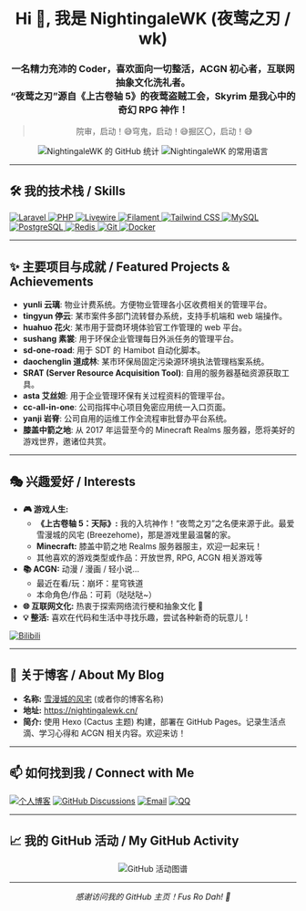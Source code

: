 <h1 align="center">Hi 👋, 我是 NightingaleWK (夜莺之刃 / wk)</h1>
<h3 align="center">一名精力充沛的 Coder，喜欢面向一切整活，ACGN 初心者，互联网抽象文化洗礼者。<br />“夜莺之刃”源自《上古卷轴 5》的夜莺盗贼工会，Skyrim 是我心中的奇幻 RPG 神作！</h3>

> <p align="center">院审，启动！😅穹鬼，启动！😅掘区〇，启动！😅</p>

<p align="center">
  <img align="center" src="https://github-readme-stats.vercel.app/api?username=NightingaleWK&show_icons=true&locale=cn&theme=radical" alt="NightingaleWK 的 GitHub 统计" />
  <img align="center" src="https://github-readme-stats.vercel.app/api/top-langs/?username=NightingaleWK&layout=compact&locale=cn&theme=radical" alt="NightingaleWK 的常用语言" />
  </p>

---

## 🛠️ 我的技术栈 / Skills

<p align="left">
  <a href="https://laravel.com/" target="_blank" rel="noreferrer"> <img src="https://img.shields.io/badge/Laravel-FF2D20?style=for-the-badge&logo=laravel&logoColor=white" alt="Laravel"/> </a>
  <a href="https://www.php.net/" target="_blank" rel="noreferrer"> <img src="https://img.shields.io/badge/PHP-777BB4?style=for-the-badge&logo=php&logoColor=white" alt="PHP"/> </a>
  <a href="https://livewire.laravel.com/" target="_blank" rel="noreferrer"> <img src="https://img.shields.io/badge/Livewire-49A8DE?style=for-the-badge&logo=livewire&logoColor=white" alt="Livewire"/> </a>
  <a href="https://filamentphp.com/" target="_blank" rel="noreferrer"> <img src="https://img.shields.io/badge/Filament-F46D25?style=for-the-badge" alt="Filament"/> </a>
  <a href="https://tailwindcss.com/" target="_blank" rel="noreferrer"> <img src="https://img.shields.io/badge/Tailwind_CSS-06B6D4?style=for-the-badge&logo=tailwindcss&logoColor=white" alt="Tailwind CSS"/> </a>
  <a href="https://www.mysql.com/" target="_blank" rel="noreferrer"> <img src="https://img.shields.io/badge/MySQL-4479A1?style=for-the-badge&logo=mysql&logoColor=white" alt="MySQL"/> </a>
  <a href="https://www.postgresql.org/" target="_blank" rel="noreferrer"> <img src="https://img.shields.io/badge/PostgreSQL-4169E1?style=for-the-badge&logo=postgresql&logoColor=white" alt="PostgreSQL"/> </a>
  <a href="https://redis.io/" target="_blank" rel="noreferrer"> <img src="https://img.shields.io/badge/Redis-DC382D?style=for-the-badge&logo=redis&logoColor=white" alt="Redis"/> </a>
  <a href="https://git-scm.com/" target="_blank" rel="noreferrer"> <img src="https://img.shields.io/badge/Git-F05032?style=for-the-badge&logo=git&logoColor=white" alt="Git"/> </a>
  <a href="https://www.docker.com/" target="_blank" rel="noreferrer"> <img src="https://img.shields.io/badge/Docker-2496ED?style=for-the-badge&logo=docker&logoColor=white" alt="Docker"/> </a>
  </p>

---

## ✨ 主要项目与成就 / Featured Projects & Achievements

* **yunli 云璃**: 物业计费系统。方便物业管理各小区收费相关的管理平台。
* **tingyun 停云**: 某市案件多部门流转督办系统，支持手机端和 web 端操作。
* **huahuo 花火**: 某市用于营商环境体验官工作管理的 web 平台。
* **sushang 素裳**: 用于环保企业管理每日外派任务的管理平台。
* **sd-one-road**: 用于 SDT 的 Hamibot 自动化脚本。
* **daochenglin 道成林**: 某市环保局固定污染源环境执法管理档案系统。
* **SRAT (Server Resource Acquisition Tool)**: 自用的服务器基础资源获取工具。
* **asta 艾丝妲**: 用于企业管理环保有关过程资料的管理平台。
* **cc-all-in-one**: 公司指挥中心项目免密应用统一入口页面。
* **yanji 岩脊**: 公司自用的运维工作全流程审批督办平台系统。
* **膝盖中箭之地**: 从 2017 年运营至今的 Minecraft Realms 服务器，愿将美好的游戏世界，邀诸位共赏。

---

## 🎭 兴趣爱好 / Interests

* **🎮 游戏人生:**
    * **《上古卷轴 5：天际》:** 我的入坑神作！“夜莺之刃”之名便来源于此。最爱雪漫城的风宅 (Breezehome)，那是游戏里最温馨的家。
    * **Minecraft:** 膝盖中箭之地 Realms 服务器服主，欢迎一起来玩！
    * 其他喜欢的游戏类型或作品：开放世界, RPG, ACGN 相关游戏等
* **📚 ACGN:** 动漫 / 漫画 / 轻小说...
    * 最近在看/玩：崩坏：星穹铁道
    * 本命角色/作品：可莉（哒哒哒~）
* **🌐 互联网文化:** 热衷于探索网络流行梗和抽象文化 🤪
* **💡 整活:** 喜欢在代码和生活中寻找乐趣，尝试各种新奇的玩意儿！

<p>
  <a href="https://space.bilibili.com/832866" target="_blank"><img src="https://img.shields.io/badge/Bilibili-追番看剧-00A1D6?style=for-the-badge&logo=bilibili&logoColor=white" alt="Bilibili"/></a>
  </p>

---

## 📝 关于博客 / About My Blog

* **名称:** [雪漫城的风宅](https://nightingalewk.cn/) (或者你的博客名称)
* **地址:** <https://nightingalewk.cn/>
* **简介:** 使用 Hexo (Cactus 主题) 构建，部署在 GitHub Pages。记录生活点滴、学习心得和 ACGN 相关内容。欢迎来访！

---

## 📫 如何找到我 / Connect with Me

<p align="left">
  <a href="https://nightingalewk.cn/" target="_blank"><img src="https://img.shields.io/badge/博客-雪漫城的风宅-blue?style=for-the-badge&logo=blogger&logoColor=white" alt="个人博客"/></a>
  <a href="https://github.com/NightingaleWK/github-blog/discussions" target="_blank"><img src="https://img.shields.io/badge/GitHub%20Discussions-交流讨论-181717?style=for-the-badge&logo=github&logoColor=white" alt="GitHub Discussions"/></a>
  <a href="mailto:djsywxsj@outlook.com"><img src="https://img.shields.io/badge/Email-djsywxsj@outlook.com-D14836?style=for-the-badge&logo=microsoftoutlook&logoColor=white" alt="Email"/></a>
  <a href="tencent://message/?uin=731154588&Site=Sambayon&Menu=yes" target="_blank"><img src="https://img.shields.io/badge/QQ-731154588-12B7F5?style=for-the-badge&logo=tencentqq&logoColor=white" alt="QQ"/></a>
  </p>

---

## 📈 我的 GitHub 活动 / My GitHub Activity

<p align="center">
  <img src="https://github-readme-activity-graph.vercel.app/graph?username=NightingaleWK&bg_color=ffffff&color=708090&line=24a3ff&point=000000&area=true&hide_border=true" alt="GitHub 活动图谱"/>
</p>

---

<p align="center">
  <em>感谢访问我的 GitHub 主页！Fus Ro Dah! 🚀</em>
</p>
